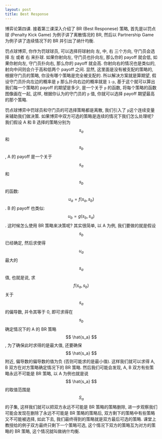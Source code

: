 ```yaml
---
layout: post
title: Best Response
---
```

博弈论第四课.  接着第三课深入介绍了 BR (Best Responese) 策略, 首先是以罚点球 (Penalty Kick Game) 为例子讲了离散情况的 BR, 然后以 Partnership Game 为例子讲了连续情况下的 BR 并引出了纳什均衡.

罚点球博弈, 你作为罚球球员, 可以选择将球射向 左, 中, 右 三个方向, 守门员会选择 左 或者 右 来扑球. 如果你射向左, 守门员也扑向左, 那么你的 payoff 就会低, 如果你射向左, 守门员扑向右, 那么你的 payoff 就会高. 你射向右的情况也是类似的, 射向中间则会介于高和低两个 payoff 之间. 显然, 这里面是没有被支配的策略的, 根据守门员的策略, 你没有哪个策略是完全被支配的. 所以解决方案就是算期望, 假设守门员扑向左边的概率是 `p` 那么扑向右边的概率就是 `1-p`, 基于这个就可以算出我们每一个策略的 payoff 的期望是多少, 是一个关于 `p` 的函数, 将每个策略的函数图像画在一起, 这样, 根据你认为的守门员的 `p` 值, 你就可以选择 payoff 期望最高的那个策略.

罚点球博弈中罚球员和守门员的可选择策略都是离散, 我们引入了 `p`这个连续变量来辅助我们做决策. 如果博弈中双方可选的策略是连续的情况下我们怎么处理呢? 我们假设 A 和 B 选择的策略分别为 $$ s_a $$ 和 $$ s_b $$, A 的 payoff 是一个关于 $$ s_a $$ 和 $$ s_b $$ 的函数: $$ u_a = f(s_a, s_b) $$. B 的 payoff 也类似: $$ u_b = g(s_b, s_a) $$. 这时候怎么使用 BR 策略来决策呢? 其实很简单, 以 A 为例, 我们要做的就是假设 $$ s_b $$ 已经确定, 然后求使得 $$ u_a $$ 最大的 $$ s_a $$ 值, 也就是说, 求 $$ f(s_a, s_b) $$ 关于 $$ s_a $$ 的偏导数, 并令其等于 0,  即可求得在 $$ s_b $$ 确定情况下的 A 的 BR 策略 $$ \hat{s_a} $$, 为了确保此时求得的是最大值, 还要确保 $$ \hat{s_a} $$ 附近, 偏导数的偏导数的值为负 (否则可能求的是最小值). 这样我们就可以求得 A, B 双方在对方策略确定情况下的 BR 策略. 然后我们可能会发现, A, B 双方有些策略永远不可能是 BR 策略, 以 A 为例也就是说 $$ \hat{s_a} $$ 的取值范围是 $$ S_a $$ 的子集, 这样我们就可以把双方永远不可能是 BR 策略的策略删除, 进一步观察我们可能会发现在删除了永远不可能是 BR 策略的策略后, 双方剩下的策略中有些策略又不可能被选择, 如此下去, 我们最终得到的策略就是双方最后可选的策略. 课堂上教授给的例子双方最终只剩下一个策略可选, 这个情况下双方的策略互为对方的策略的 BR 策略, 这个情况就叫做纳什均衡.

